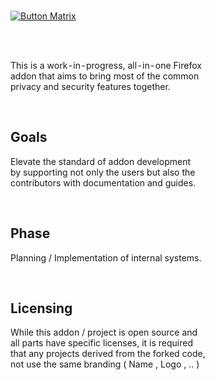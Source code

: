 
<br>

[![Button Matrix]][Matrix]

<br>
<br>

This is a work - in - progress, all - in - one Firefox  
addon that aims to bring most of the common  
privacy and security features together.

<br>

## Goals

Elevate the standard of addon development  
by supporting not only the users but also the  
contributors with documentation and guides.

<br>

## Phase

Planning / Implementation of internal systems.

<br>

## Licensing

While this addon / project is open source and  
all parts have specific licenses, it is required  
that any projects derived from the forked code,  
not use the same branding ( Name , Logo , .. )

<br>

[Matrix]: https://matrix.to/#/#BasicBrowsing:matrix.org

[Button Matrix]: https://img.shields.io/badge/Matrix-518baa?style=for-the-badge&logoColor=white&logo=Matrix
